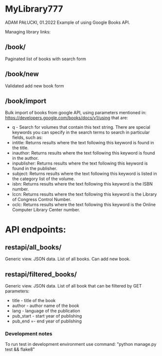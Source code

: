 # MyLibrary777
ADAM PAŁUCKI, 01.2022
Example of using Google Books API.

Managing library links:
## /book/
Paginated list of books with search form
## /book/new
Validated add new book form
## /book/import
Bulk import of books from google API, using parameters mentioned in:
https://developers.google.com/books/docs/v1/using
that are:
* q - Search for volumes that contain this text string. There are special keywords you can specify in the search terms to search in particular fields, such as:
* intitle: Returns results where the text following this keyword is found in the title.
* inauthor: Returns results where the text following this keyword is found in the author.
* inpublisher: Returns results where the text following this keyword is found in the publisher.
* subject: Returns results where the text following this keyword is listed in the category list of the volume.
* isbn: Returns results where the text following this keyword is the ISBN number.
* lccn: Returns results where the text following this keyword is the Library of Congress Control Number.
* oclc: Returns results where the text following this keyword is the Online Computer Library Center number.

# API endpoints:
## restapi/all_books/
Generic view. JSON data. List of all books. Can add new book.
## restapi/filtered_books/
Generic view. JSON data. List of all book that can be filtered by GET parameters:

* title - title of the book
* author - author name of the book
* lang - language of the publication
* pub_start - start year of publishing
* pub_end =- end year of publishing

### Development notes
To run test in development environment use command:
"python manage.py test && flake8"
